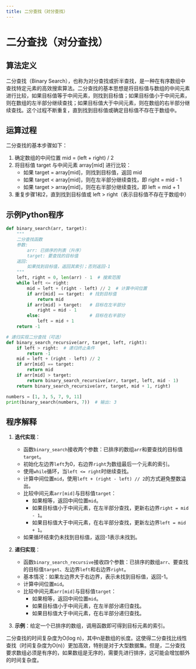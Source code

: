 ```yaml
---
title: 二分查找（对分查找）
---
```


# 二分查找（对分查找）

## 算法定义

二分查找（Binary Search），也称为对分查找或折半查找，是一种在有序数组中查找特定元素的高效搜索算法。二分查找的基本思想是将目标值与数组的中间元素进行比较，如果目标值等于中间元素，则找到目标值；如果目标值小于中间元素，则在数组的左半部分继续查找；如果目标值大于中间元素，则在数组的右半部分继续查找。这个过程不断重复，直到找到目标值或确定目标值不存在于数组中。

## 运算过程

二分查找的基本步骤如下：
1. 确定数组的中间位置 mid = (left + right) / 2
2. 将目标值 target 与中间元素 array[mid] 进行比较：
   - 如果 target = array[mid]，则找到目标值，返回 mid
   - 如果 target < array[mid]，则在左半部分继续查找，即 right = mid - 1
   - 如果 target > array[mid]，则在右半部分继续查找，即 left = mid + 1
3. 重复步骤1和2，直到找到目标值或 left > right（表示目标值不存在于数组中）

## 示例Python程序

```python
def binary_search(arr, target):
    """
    二分查找函数
    参数:
        arr: 已排序的列表（升序）
        target: 要查找的目标值
    返回:
        如果找到目标值，返回其索引；否则返回-1
    """
    left, right = 0, len(arr) - 1  # 搜索范围
    while left <= right:
        mid = left + (right - left) // 2  # 计算中间位置
        if arr[mid] == target:  # 找到目标值
            return mid
        if arr[mid] > target:   # 目标在左半部分
            right = mid - 1
        else:                   # 目标在右半部分
            left = mid + 1
    return -1

# 递归实现二分查找（可选）
def binary_search_recursive(arr, target, left, right):
    if left > right:  # 递归终止条件
        return -1
    mid = left + (right - left) // 2
    if arr[mid] == target:
        return mid
    if arr[mid] > target:
        return binary_search_recursive(arr, target, left, mid - 1)
    return binary_search_recursive(arr, target, mid + 1, right)

numbers = [1, 3, 5, 7, 9, 11]
print(binary_search(numbers, 7))  # 输出: 3
```

## 程序解释

1. **迭代实现**：
   - 函数`binary_search`接收两个参数：已排序的数组`arr`和要查找的目标值`target`。
   - 初始化左边界`left`为0，右边界`right`为数组最后一个元素的索引。
   - 使用`while`循环，当`left <= right`时继续查找。
   - 计算中间位置`mid`，使用`left + (right - left) // 2`的方式避免整数溢出。
   - 比较中间元素`arr[mid]`与目标值`target`：
     - 如果相等，返回中间位置`mid`。
     - 如果目标值小于中间元素，在左半部分查找，更新右边界`right = mid - 1`。
     - 如果目标值大于中间元素，在右半部分查找，更新左边界`left = mid + 1`。
   - 如果循环结束仍未找到目标值，返回-1表示未找到。

2. **递归实现**：
   - 函数`binary_search_recursive`接收四个参数：已排序的数组`arr`、要查找的目标值`target`、左边界`left`和右边界`right`。
   - 基本情况：如果左边界大于右边界，表示未找到目标值，返回-1。
   - 计算中间位置`mid`。
   - 比较中间元素`arr[mid]`与目标值`target`：
     - 如果相等，返回中间位置`mid`。
     - 如果目标值小于中间元素，在左半部分递归查找。
     - 如果目标值大于中间元素，在右半部分递归查找。

3. **示例**：给定一个已排序的数组，调用函数即可得到目标元素的索引。

二分查找的时间复杂度为O(log n)，其中n是数组的长度。这使得二分查找比线性查找（时间复杂度为O(n)）更加高效，特别是对于大型数据集。但是，二分查找要求数组必须是有序的，如果数组是无序的，需要先进行排序，这可能会增加额外的时间复杂度。
